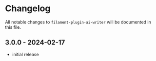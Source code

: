 # Changelog

All notable changes to `filament-plugin-ai-writer` will be documented in this file.

## 3.0.0 - 2024-02-17

- initial release

